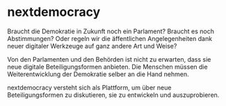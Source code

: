 # nextdemocracy
Braucht die Demokratie in Zukunft noch ein Parlament? Braucht es noch Abstimmungen? Oder regeln wir die äffentlichen Angelegenheiten dank neuer digitaler Werkzeuge auf ganz andere Art und Weise?

Von den Parlamenten und den Behörden ist nicht zu erwarten, dass sie neue digitale Beteiligungsformen anbieten. Die Menschen müssen die Weiterentwicklung der Demokratie selber an die Hand nehmen. 

nextdemocracy versteht sich als Plattform, um über neue Beteiligungsformen zu diskutieren, sie zu entwickeln und auszuprobieren. 
